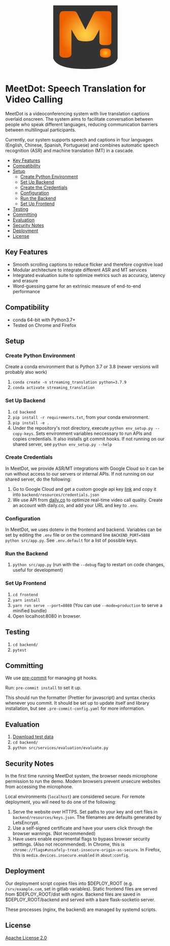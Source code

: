 <p align="center">
  <img src="./frontend/public/meetdot-logo.png" />
</p>

# MeetDot: Speech Translation for Video Calling

MeetDot is a videoconferencing system with live translation captions overlaid onscreen.
The system aims to facilitate conversation between people who speak different languages,
reducing communication barriers between multilingual participants.

Currently, our system supports speech and captions in four languages (English, Chinese, Spanish, Portuguese)
and combines automatic speech recognition (ASR) and machine translation (MT) in a cascade.

- [Key Features](#key-features)
- [Compatibility](#compatibility)
- [Setup](#setup)
  - [Create Python Environment](#create-python-environment)
  - [Set Up Backend](#set-up-backend)
  - [Create the Credentials](#create-the-credentials)
  - [Configuration](#configuration)
  - [Run the Backend](#run-the-backend)
  - [Set Up Frontend](#set-up-frontend)
- [Testing](#testing)
- [Committing](#committing)
- [Evaluation](#evaluation)
- [Security Notes](#security-notes)
- [Deployment](#deployment)
- [License](#license)

## Key Features

- Smooth scrolling captions to reduce flicker and therefore cognitive load
- Modular architecture to integrate different ASR and MT services
- Integrated evaluation suite to optimize metrics such as accuracy, latency and erasure
- Word-guessing game for an extrinsic measure of end-to-end performance

## Compatibility

- conda 64-bit with Python3.7+
- Tested on Chrome and Firefox

## Setup

### Create Python Environment

Create a conda environment that is Python 3.7 or 3.8 (newer versions will probably also work)

1. `conda create -n streaming_translation python=3.7.9`
2. `conda activate streaming_translation`

### Set Up Backend

1. `cd backend`
2. `pip install -r requirements.txt`, from your conda environment.
3. `pip install -e .`
4. Under the repository's root directory, execute `python env_setup.py --copy-keys`. Sets environment variables neccessary to run APIs and copies credentials. It also installs git commit hooks. If not running on our shared server, see `python env_setup.py --help`

### Create Credentials

In MeetDot, we provide ASR/MT integrations with Google Cloud so it can be run without access to our servers or internal APIs.
If not running on our shared server, do the following:

1. Go to Google Cloud and get a custom google api key [link](https://cloud.google.com/docs/authentication/getting-started) and copy it into `backend/resources/credentials.json`
2. We use API from [daily.co](https://www.daily.co) to optimize real-time video call quality. Create an account with daily.co, and add your URL and key to `.env`.

### Configuration

In MeetDot, we uses dotenv in the frontend and backend.
Variables can be set by editing the `.env` file or on the command line `BACKEND_PORT=5888 python src/app.py`.
See `.env.default` for a list of possible keys.

### Run the Backend

1. `python src/app.py` (run with the `--debug` flag to restart on code changes, useful for development)

### Set Up Frontend

1. `cd frontend`
2. `yarn install`
3. `yarn run serve --port=8080` (You can use `--mode=production` to serve a minified bundle)
4. Open localhost:8080 in browser.

## Testing

1. `cd backend/`
2. `pytest`

## Committing

We use [pre-commit](https://pre-commit.com/) for managing git hooks.

Run: `pre-commit install` to set it up.

This should run the formatter (Prettier for javascript) and syntax checks whenever you commit.
It should be set up to update itself and library installation, but see `.pre-commit-config.yaml` for more information.

## Evaluation

1. [Download test data](./backend/src/services/evaluation/)
2. `cd backend/`
3. `python src/services/evaluation/evaluate.py`

## Security Notes

In the first time running MeetDot system, the browser needs microphone permission to run the demo. Modern browsers prevent unsecure websites from accessing the microphone.

Local environments (`localhost`) are considered secure. For remote deployment, you will need to do one of the following:

1. Serve the website over HTTPS. Set paths to your key and cert files in `backend/resources/keys.json`. The filenames are defaults generated by LetsEncrypt.
2. Use a self-signed certificate and have your users click through the browser warnings. (Not recommended)
3. Have users enable experimental flags to bypass browser security setttings. (Also not recommended). In Chrome, this is `chrome://flags#unsafely-treat-insecure-origin-as-secure`. In Firefox, this is `media.devices.insecure.enabled` in `about:config`.

## Deployment

Our deployment script copies files into $DEPLOY_ROOT (e.g. `/srv/example.com`, set in gitlab variables).
Static frontend files are served from $DEPLOY_ROOT/dist with nginx.
Backend files are saved in $DEPLOY_ROOT/backend and served with a bare flask-socketio server.

These processes (nginx, the backend) are managed by systemd scripts.

## License

[Apache License 2.0](LICENSE)
